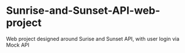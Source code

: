 # Sunrise-and-Sunset-API-web-project
Web project designed around Surise and Sunset API, with user login via Mock API 
